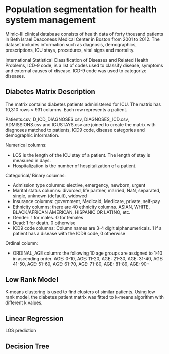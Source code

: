 # Population segmentation for health system management
Mimic-III clinical database consists of health data of forty thousand patients in Beth Israel Deaconess Medical Center in Boston from 2001 to 2012. The dataset includes information such as diagnosis, demographics, prescriptions, ICU stays, procedures, vital signs and mortality.

International Statistical Classification of Diseases and Related Health Problems, ICD-9 code, is a list of codes used to classify disease, symptoms and external causes of disease. ICD-9 code was used to categorize diseases.  

## Diabetes Matrix Description
The matrix contains diabetes patients administered for ICU. The matrix has 10,310 rows × 931 columns. Each row represents a patient.

Patients.csv, D_ICD_DIAGNOSES.csv, DIAGNOSES_ICD.csv, ADMISSIONS.csv and ICUSTAYS.csv are joined to create the matrix with diagnoses matched to patients, ICD9 code, disease categories and demographic information.

Numerical columns:
* LOS is the length of the ICU stay of a patient. The length of stay is measured in days.
* Hospitalization is the number of hospitalization of a patient.

Categorical/ Binary columns:
* Admission type columns: elective, emergency, newborn, urgent
* Marital status columns:  divorced, life partner, married, NaN, separated, single,  unknown (default), widowed
* Insurance columns:  government, Medicaid, Medicare, private, self-pay
* Ethnicity columns: there are 40 ethnicity columns. ASIAN, WHITE, BLACK/AFRICAN AMERICAN, HISPANIC OR LATINO, etc.
* Gender: 1 for males. 0 for females
* Dead: 1 for death. 0 otherwise
* ICD9 code columns: Column names are 3-4 digit alphanumericals. 1 if a patient has a disease with the ICD9 code, 0 otherwise

Ordinal column:  
* ORDINAL_AGE column: the following 10 age groups are assigned to 1-10 in ascending order. AGE: 0-10,  AGE: 11-20, AGE: 21-30, AGE: 31-40, AGE: 41-50, AGE: 51-60, AGE: 61-70, AGE: 71-80, AGE: 81-89, AGE: 90+

## Low Rank Model
K-means clustering is used to find clusters of similar patients.  Using low rank model, the diabetes patient matrix was fitted to k-means algorithm with different k values.

## Linear Regression
LOS prediction

## Decision Tree

